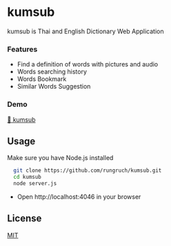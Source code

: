 # kumsub
kumsub is Thai and English Dictionary Web Application 
### Features
- Find a definition of words with pictures and audio
- Words searching history
- Words Bookmark
- Similar Words Suggestion
### Demo
[🔗 kumsub](https://bit.ly/266-kumsub)

## Usage
Make sure you have Node.js installed
```bash
  git clone https://github.com/rungruch/kumsub.git
  cd kumsub
  node server.js
```
- Open http://localhost:4046 in your browser

## License

[MIT](https://choosealicense.com/licenses/mit/)




